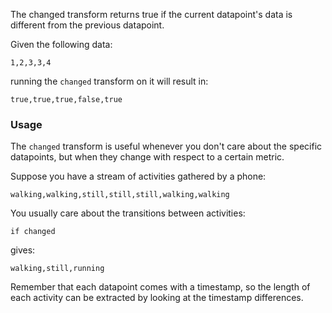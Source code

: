 The changed transform returns true if the current datapoint's data is different from the previous datapoint.

Given the following data:
```
1,2,3,3,4
```
running the `changed` transform on it will result in:
```
true,true,true,false,true
```

### Usage

The `changed` transform is useful whenever you don't care about the specific datapoints,
but when they change with respect to a certain metric.

Suppose you have a stream of activities gathered by a phone:
```
walking,walking,still,still,still,walking,walking
```

You usually care about the transitions between activities:
```
if changed
```
gives:
```
walking,still,running
```

Remember that each datapoint comes with a timestamp, so the length of each activity can be extracted by looking at the timestamp differences.
